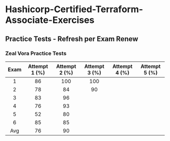 # Hashicorp-Certified-Terraform-Associate-Exercises

## Practice Tests - Refresh per Exam Renew

### Zeal Vora Practice Tests

| Exam | Attempt 1 (%) | Attempt 2 (%) | Attempt 3 (%) | Attempt 4  (%) | Attempt 5 (%) |
| :--: | :-----------: | :-----------: | :-----------: | :------------: | :-----------: |
|  1   |      86       |      100      |      100      |                |               |
|  2   |      78       |      84       |      90       |                |               |
|  3   |      83       |      96       |               |                |               |
|  4   |      76       |      93       |               |                |               |
|  5   |      52       |      80       |               |                |               |
|  6   |      85       |      85       |               |                |               |
| Avg  |      76       |      90       |               |                |               |

